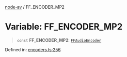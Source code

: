 [node-av](../globals.md) / FF\_ENCODER\_MP2

# Variable: FF\_ENCODER\_MP2

> `const` **FF\_ENCODER\_MP2**: [`FFAudioEncoder`](../type-aliases/FFAudioEncoder.md)

Defined in: [encoders.ts:256](https://github.com/seydx/av/blob/f8631fc881b394300b1479f511d55cf1c370a87f/src/constants/encoders.ts#L256)
